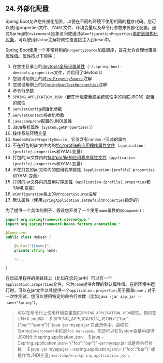 ## 24. 外部化配置

Spring Boot允许您外部化配置，以便在不同的环境下使用相同的程序代码。您可以使用properties文件、YAML文件、环境变量以及命令行参数来外部化配置。通过Spring的`Environment`抽象访问或通过`@ConfigurationProperties`[绑定到结构化对象](24.7.Type-safe_Configuration_Properties.md)，可以使用`@Value`注解将属性值直接注入到bean中。 

Spring Boot使用一个非常特别的`PropertySource`加载顺序，旨在允许合理地覆盖属性值。属性按以下顺序：

1. 在您主目录上的[devtools全局设置属性](../III.Using_Spring_Boot/20.4.Global_settings.md)（`~/.spring-boot-devtools.properties`文件，若启用了devtools）
2. 您测试用例上的[`@TestPropertySource`](https://docs.spring.io/spring/docs/4.3.24.RELEASE/javadoc-api/org/springframework/test/context/TestPropertySource.html)注解
3. 您测试用例上的[`@SpringBootTest#properties`](https://docs.spring.io/spring-boot/docs/1.5.21.RELEASE/api/org/springframework/boot/test/context/SpringBootTest.html)注解
4. 命令行参数
5. `SPRING_APPLICATION_JSON`（嵌在环境变量或系统属性中的内联JSON）配置的属性
6. `ServletConfig`初始化参数
7. `ServletContext`初始化参数
8. `java:comp/env`配置的JNDI属性
9. Java系统属性（`System.getProperties()`）
10. 操作系统环境变量
11. `RandomValuePropertySource`，它仅含有`random.*`形式的属性
12. 不在打包的jar文件内的[特定profile的应用程序属性文件](24.4.Profile_specific_properties.md)（`application-{profile}.properties`和YAML变量）
13. 打包的jar文件内的[特定profile的应用程序属性文件](24.4.Profile_specific_properties.md)（`application-{profile}.properties`和YAML变量）
14. 不在打包的jar文件内的应用程序属性（`application-{profile}.properties`和YAML变量）
15. 打包的jar文件内的应用程序属性（`application-{profile}.properties`和YAML变量）
16. `@Configuration`类上的`@PropertySource`注解
17. 默认属性（使用`SpringApplication.setDefaultProperties`指定的）

为了提供一个具体的例子，假设您开发了一个使用`name`属性的`@Component`：

```java
import org.springframework.stereotype.*
import org.springframework.beans.factory.annotation.*

@Component
public class MyBean {

    @Value("${name}")
    private String name;

    // ...

}
```

在您应用程序的类路径上（比如在您的jar中）可以有一个`application.properties`文件，它为`name`提供合理的默认属性值。在新环境中运行时，可以在jar文件以外提供一个`application.properties`用于覆盖`name`；对于一次性测试，您可以使用特定的命令行参数（比如`java -jar app.jar --name="Spring"`）。

>可以在命令行上使用环境变量提供`SPRING_APPLICATION_JSON`属性。例如在UN*X shell中：
  $ SPRING_APPLICATION_JSON='{"foo":{"bar":"spam"}}' java -jar myapp.jar
在此示例中，最终在Spring`Environment`中将是`foo.bar=spam`。您还可以在System变量中提供JSON作为spring.application.json：
  $ java -Dspring.application.json='{"foo":"bar"}' -jar myapp.jar
或是命令行参数：
  $ java -jar myapp.jar --spring.application.json='{"foo":"bar"}'
或是作为JNDI变量`java:comp/env/spring.application.json`。


